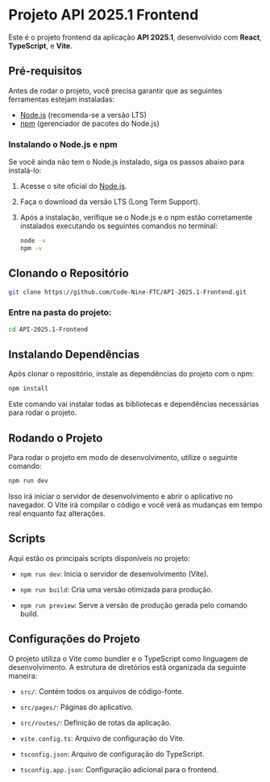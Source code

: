 # Projeto API 2025.1 Frontend

Este é o projeto frontend da aplicação **API 2025.1**, desenvolvido com **React**, **TypeScript**, e **Vite**.

## Pré-requisitos

Antes de rodar o projeto, você precisa garantir que as seguintes ferramentas estejam instaladas:

- [Node.js](https://nodejs.org/) (recomenda-se a versão LTS)
- [npm](https://www.npmjs.com/) (gerenciador de pacotes do Node.js)

### Instalando o Node.js e npm

Se você ainda não tem o Node.js instalado, siga os passos abaixo para instalá-lo:

1. Acesse o site oficial do [Node.js](https://nodejs.org/).
2. Faça o download da versão LTS (Long Term Support).
3. Após a instalação, verifique se o Node.js e o npm estão corretamente instalados executando os seguintes comandos no terminal:

   ```bash
   node -v
   npm -v
   ```
## Clonando o Repositório

   ```bash
   git clone https://github.com/Code-Nine-FTC/API-2025.1-Frontend.git
  ```
### Entre na pasta do projeto:
```bash
cd API-2025.1-Frontend
```

## Instalando Dependências

Após clonar o repositório, instale as dependências do projeto com o npm:

```bash
npm install
```

Este comando vai instalar todas as bibliotecas e dependências necessárias para rodar o projeto.

## Rodando o Projeto
Para rodar o projeto em modo de desenvolvimento, utilize o seguinte comando:

```bash
npm run dev
```

Isso irá iniciar o servidor de desenvolvimento e abrir o aplicativo no navegador. O Vite irá compilar o código e você verá as mudanças em tempo real enquanto faz alterações.

## Scripts

Aqui estão os principais scripts disponíveis no projeto:

- ```npm run dev```: Inicia o servidor de desenvolvimento (Vite).

- ```npm run build```: Cria uma versão otimizada para produção.

- ```npm run preview```: Serve a versão de produção gerada pelo comando build.

## Configurações do Projeto

O projeto utiliza o Vite como bundler e o TypeScript como linguagem de desenvolvimento. A estrutura de diretórios está organizada da seguinte maneira:

- ```src/```: Contém todos os arquivos de código-fonte.

- ```src/pages/```: Páginas do aplicativo.

- ```src/routes/```: Definição de rotas da aplicação.

- ```vite.config.ts```: Arquivo de configuração do Vite.

- ```tsconfig.json```: Arquivo de configuração do TypeScript.

- ```tsconfig.app.json```: Configuração adicional para o frontend.


